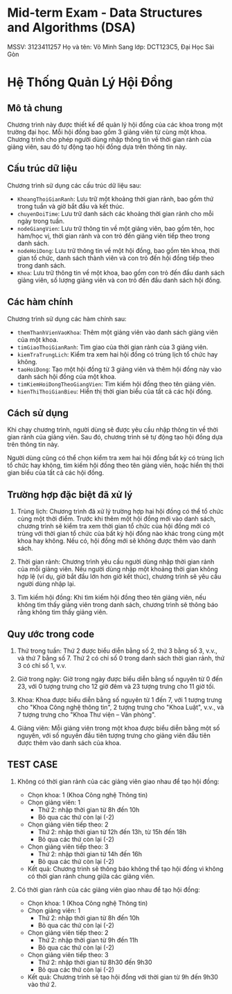 # Mid-term Exam - Data Structures and Algorithms (DSA)
MSSV: 3123411257
Họ và tên: Võ Minh Sang
lớp: DCT123C5, Đại Học Sàì Gòn

# Hệ Thống Quản Lý Hội Đồng
## Mô tả chung

Chương trình này được thiết kế để quản lý hội đồng của các khoa trong một trường đại học. Mỗi hội đồng bao gồm 3 giảng viên từ cùng một khoa. Chương trình cho phép người dùng nhập thông tin về thời gian rảnh của giảng viên, sau đó tự động tạo hội đồng dựa trên thông tin này.

## Cấu trúc dữ liệu

Chương trình sử dụng các cấu trúc dữ liệu sau:

- `KhoangThoiGianRanh`: Lưu trữ một khoảng thời gian rảnh, bao gồm thứ trong tuần và giờ bắt đầu và kết thúc.
- `chuyenDoiTime`: Lưu trữ danh sách các khoảng thời gian rảnh cho mỗi ngày trong tuần.
- `nodeGiangVien`: Lưu trữ thông tin về một giảng viên, bao gồm tên, học hàm/học vị, thời gian rảnh và con trỏ đến giảng viên tiếp theo trong danh sách.
- `nodeHoiDong`: Lưu trữ thông tin về một hội đồng, bao gồm tên khoa, thời gian tổ chức, danh sách thành viên và con trỏ đến hội đồng tiếp theo trong danh sách.
- `Khoa`: Lưu trữ thông tin về một khoa, bao gồm con trỏ đến đầu danh sách giảng viên, số lượng giảng viên và con trỏ đến đầu danh sách hội đồng.

## Các hàm chính

Chương trình sử dụng các hàm chính sau:

- `themThanhVienVaoKhoa`: Thêm một giảng viên vào danh sách giảng viên của một khoa.
- `timGiaoThoiGianRanh`: Tìm giao của thời gian rảnh của 3 giảng viên.
- `kiemTraTrungLich`: Kiểm tra xem hai hội đồng có trùng lịch tổ chức hay không.
- `taoHoiDong`: Tạo một hội đồng từ 3 giảng viên và thêm hội đồng này vào danh sách hội đồng của một khoa.
- `timKiemHoiDongTheoGiangVien`: Tìm kiếm hội đồng theo tên giảng viên.
- `hienThiThoiGianBieu`: Hiển thị thời gian biểu của tất cả các hội đồng.

## Cách sử dụng

Khi chạy chương trình, người dùng sẽ được yêu cầu nhập thông tin về thời gian rảnh của giảng viên. Sau đó, chương trình sẽ tự động tạo hội đồng dựa trên thông tin này.

Người dùng cũng có thể chọn kiểm tra xem hai hội đồng bất kỳ có trùng lịch tổ chức hay không, tìm kiếm hội đồng theo tên giảng viên, hoặc hiển thị thời gian biểu của tất cả các hội đồng.

## Trường hợp đặc biệt đã xử lý

1. Trùng lịch: Chương trình đã xử lý trường hợp hai hội đồng có thể tổ chức cùng một thời điểm. Trước khi thêm một hội đồng mới vào danh sách, chương trình sẽ kiểm tra xem thời gian tổ chức của hội đồng mới có trùng với thời gian tổ chức của bất kỳ hội đồng nào khác trong cùng một khoa hay không. Nếu có, hội đồng mới sẽ không được thêm vào danh sách.

2. Thời gian rảnh: Chương trình yêu cầu người dùng nhập thời gian rảnh của mỗi giảng viên. Nếu người dùng nhập một khoảng thời gian không hợp lệ (ví dụ, giờ bắt đầu lớn hơn giờ kết thúc), chương trình sẽ yêu cầu người dùng nhập lại.

3. Tìm kiếm hội đồng: Khi tìm kiếm hội đồng theo tên giảng viên, nếu không tìm thấy giảng viên trong danh sách, chương trình sẽ thông báo rằng không tìm thấy giảng viên.

## Quy ước trong code

1. Thứ trong tuần: Thứ 2 được biểu diễn bằng số 2, thứ 3 bằng số 3, v.v., và thứ 7 bằng số 7. Thứ 2 có chỉ số 0 trong danh sách thời gian rảnh, thứ 3 có chỉ số 1, v.v.

2. Giờ trong ngày: Giờ trong ngày được biểu diễn bằng số nguyên từ 0 đến 23, với 0 tượng trưng cho 12 giờ đêm và 23 tượng trưng cho 11 giờ tối.

3. Khoa: Khoa được biểu diễn bằng số nguyên từ 1 đến 7, với 1 tượng trưng cho "Khoa Công nghệ thông tin", 2 tượng trưng cho "Khoa Luật", v.v., và 7 tượng trưng cho "Khoa Thư viện – Văn phòng".

4. Giảng viên: Mỗi giảng viên trong một khoa được biểu diễn bằng một số nguyên, với số nguyên đầu tiên tượng trưng cho giảng viên đầu tiên được thêm vào danh sách của khoa.

## TEST CASE

1. Không có thời gian rảnh của các giảng viên giao nhau để tạo hội đồng:

   - Chọn khoa: 1 (Khoa Công nghệ Thông tin)
   - Chọn giảng viên: 1
     - Thứ 2: nhập thời gian từ 8h đến 10h
     - Bỏ qua các thứ còn lại (-2)
   - Chọn giảng viên tiếp theo: 2
     - Thứ 2: nhập thời gian từ 12h đến 13h, từ 15h đến 18h
     - Bỏ qua các thứ còn lại (-2)
   - Chọn giảng viên tiếp theo: 3
     - Thứ 2: nhập thời gian từ 14h đến 16h
     - Bỏ qua các thứ còn lại (-2)
   - Kết quả: Chương trình sẽ thông báo không thể tạo hội đồng vì không có thời gian rảnh chung giữa các giảng viên.

2. Có thời gian rảnh của các giảng viên giao nhau để tạo hội đồng:

   - Chọn khoa: 1 (Khoa Công nghệ Thông tin)
   - Chọn giảng viên: 1
     - Thứ 2: nhập thời gian từ 8h đến 10h
     - Bỏ qua các thứ còn lại (-2)
   - Chọn giảng viên tiếp theo: 2
     - Thứ 2: nhập thời gian từ 9h đến 11h
     - Bỏ qua các thứ còn lại (-2)
   - Chọn giảng viên tiếp theo: 3
     - Thứ 2: nhập thời gian từ 8h30 đến 9h30
     - Bỏ qua các thứ còn lại (-2)
   - Kết quả: Chương trình sẽ tạo hội đồng với thời gian từ 9h đến 9h30 vào thứ 2.


